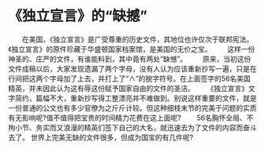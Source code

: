# 《独立宣言》的“缺撼”
　　在美国，《独立宣言》是广受尊重的历史文件，其地位也许仅次于联邦宪法。《独立宣言》的原件珍藏于华盛顿国家档案馆，是美国的无价之宝。 
　　这样一份神圣的、庄严的文件，有谁能料到，其中竟有两处“缺憾”。 
　　原来，当初这份文件成稿以后，大家发现遗漏了两个字母，没有人认为应该重新抄写一遍，只是在行间把这两个字母加了上去，并打上了“∧”的脱字符号。在上面签字的56名美国精英，并未因此认为这有辱这份赋予国家自由的文件的圣洁。 
　　《独立宣言》文字简约，篇幅不大，重新抄写得工整漂亮并不难做到。别说这样重要的文件，就是一份普通的公文也有多少官僚为之斤斤计较。但这种细枝末节的完美于问题的实质有无影响呢?值不值得把宝贵的时间精力花费在这上面呢? 
　　56名胸怀全局、不拘小节、务实而又浪漫的精英们签下自己的大名，就迅速去为了文件的内容而奋斗去了。 世界上完美无缺的文件很多，但成为国宝的有几件呢?
 